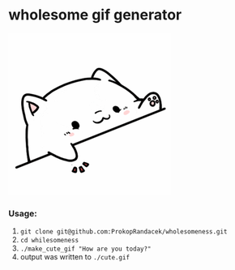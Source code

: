 # wholesome gif generator

![](/demo.gif)

### Usage:
1. `git clone git@github.com:ProkopRandacek/wholesomeness.git`
2. `cd whilesomeness`
3. `./make_cute_gif "How are you today?"`
4. output was written to `./cute.gif`
